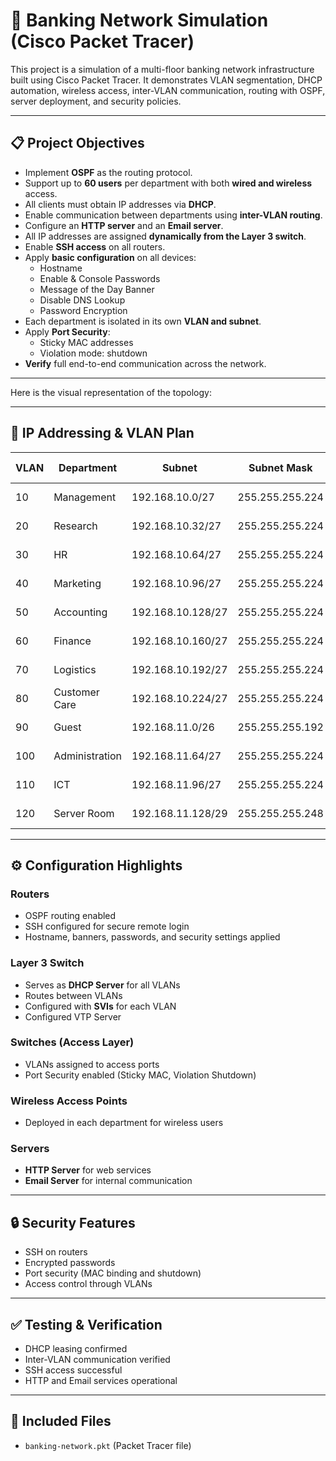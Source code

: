 # 🏦 Banking Network Simulation (Cisco Packet Tracer)

This project is a simulation of a multi-floor banking network infrastructure built using Cisco Packet Tracer. It demonstrates VLAN segmentation, DHCP automation, wireless access, inter-VLAN communication, routing with OSPF, server deployment, and security policies.

---

## 📋 Project Objectives

- Implement **OSPF** as the routing protocol.
- Support up to **60 users** per department with both **wired and wireless** access.
- All clients must obtain IP addresses via **DHCP**.
- Enable communication between departments using **inter-VLAN routing**.
- Configure an **HTTP server** and an **Email server**.
- All IP addresses are assigned **dynamically from the Layer 3 switch**.
- Enable **SSH access** on all routers.
- Apply **basic configuration** on all devices:
  - Hostname
  - Enable & Console Passwords
  - Message of the Day Banner
  - Disable DNS Lookup
  - Password Encryption
- Each department is isolated in its own **VLAN and subnet**.
- Apply **Port Security**:
  - Sticky MAC addresses
  - Violation mode: shutdown
- **Verify** full end-to-end communication across the network.

---

Here is the visual representation of the topology:

---

## 🧠 IP Addressing & VLAN Plan

| VLAN | Department       | Subnet               | Subnet Mask       | Usable IP Range          | Broadcast Address    |
|------|------------------|----------------------|--------------------|---------------------------|-----------------------|
| 10   | Management       | 192.168.10.0/27      | 255.255.255.224    | 192.168.10.1 – .30        | 192.168.10.31         |
| 20   | Research         | 192.168.10.32/27     | 255.255.255.224    | 192.168.10.33 – .62       | 192.168.10.63         |
| 30   | HR               | 192.168.10.64/27     | 255.255.255.224    | 192.168.10.65 – .94       | 192.168.10.95         |
| 40   | Marketing        | 192.168.10.96/27     | 255.255.255.224    | 192.168.10.97 – .126      | 192.168.10.127        |
| 50   | Accounting       | 192.168.10.128/27    | 255.255.255.224    | 192.168.10.129 – .158     | 192.168.10.159        |
| 60   | Finance          | 192.168.10.160/27    | 255.255.255.224    | 192.168.10.161 – .190     | 192.168.10.191        |
| 70   | Logistics        | 192.168.10.192/27    | 255.255.255.224    | 192.168.10.193 – .222     | 192.168.10.223        |
| 80   | Customer Care    | 192.168.10.224/27    | 255.255.255.224    | 192.168.10.225 – .254     | 192.168.10.255        |
| 90   | Guest            | 192.168.11.0/26      | 255.255.255.192    | 192.168.11.1 – .62        | 192.168.11.63         |
| 100  | Administration   | 192.168.11.64/27     | 255.255.255.224    | 192.168.11.65 – .94       | 192.168.11.95         |
| 110  | ICT              | 192.168.11.96/27     | 255.255.255.224    | 192.168.11.97 – .126      | 192.168.11.127        |
| 120  | Server Room      | 192.168.11.128/29    | 255.255.255.248    | 192.168.11.129 – .134     | 192.168.11.135        |

---

## ⚙️ Configuration Highlights

### Routers
- OSPF routing enabled
- SSH configured for secure remote login
- Hostname, banners, passwords, and security settings applied

### Layer 3 Switch
- Serves as **DHCP Server** for all VLANs
- Routes between VLANs
- Configured with **SVIs** for each VLAN
- Configured VTP Server

### Switches (Access Layer)
- VLANs assigned to access ports
- Port Security enabled (Sticky MAC, Violation Shutdown)

### Wireless Access Points
- Deployed in each department for wireless users

### Servers
- **HTTP Server** for web services
- **Email Server** for internal communication

---

## 🔒 Security Features

- SSH on routers
- Encrypted passwords
- Port security (MAC binding and shutdown)
- Access control through VLANs

---

## ✅ Testing & Verification

- DHCP leasing confirmed
- Inter-VLAN communication verified
- SSH access successful
- HTTP and Email services operational

---

## 📁 Included Files

- `banking-network.pkt` (Packet Tracer file)
